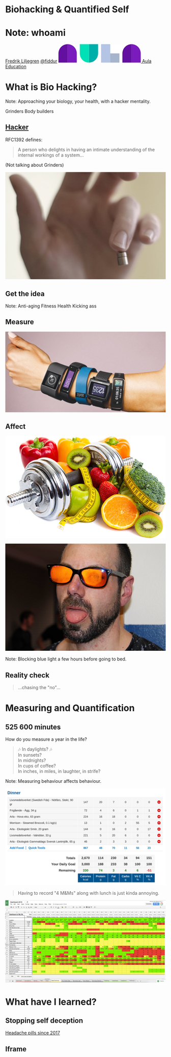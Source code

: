 Biohacking & Quantified Self
================================

Note:
whoami
======
[Fredrik Liljegren](https://fredrik.liljegren.org/)
[@fiddur](https://twitter.com/fiddur)
[![AulaLogo](biohacking/aula-logo-login.svg) Aula Education](https://aula.education/)



What is Bio Hacking?
====================

Note:
Approaching your biology, your health, with a hacker mentality.

Grinders
Body builders


[Hacker](http://catb.org/jargon/html/H/hacker.html)
--------

RFC1392 defines:

> A person who delights in having an intimate understanding of the internal workings of a system…


(Not talking about Grinders)

![Magnet implant](./biohacking/grindermagnet.jpg)


Get the idea
------------

Note:
Anti-aging
Fitness
Health
Kicking ass


Measure
-------

![Fitness trackers](./biohacking/fitnesstrackers.jpg)


Affect
------

![Training and food](./biohacking/trainingandfood.jpg)


![Sleep glasses](./biohacking/sleepglasses.png)

Note:
Blocking blue light a few hours before going to bed.


Reality check
-------------


> ...chasing the "no"...



Measuring and Quantification
============================


525 600 minutes
---------------
How do you measure a year in the life?

> 🎶 In daylights? 🎶  
> In sunsets?  
> In midnights?  
> In cups of coffee?  
> In inches, in miles, in laughter, in strife?  

Note:
Measuring behaviour affects behaviour.


![Food logging](./biohacking/foodlogging.png)


> Having to record "4 M&Ms" along with lunch is just kinda annoying.


![Manual logging](./biohacking/manuallogging.jpg)



What have I learned?
====================


Stopping self deception
-----------------------

[Headache pills since 2017]()


<section data-background-iframe="https://slides.com" data-background-interactive>
  <h2>Iframe</h2>
</section>
    
